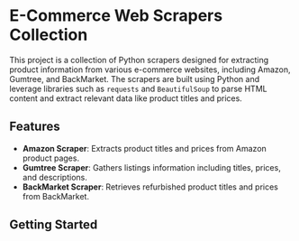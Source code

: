 # E-Commerce Web Scrapers Collection

This project is a collection of Python scrapers designed for extracting product information from various e-commerce websites, including Amazon, Gumtree, and BackMarket. The scrapers are built using Python and leverage libraries such as `requests` and `BeautifulSoup` to parse HTML content and extract relevant data like product titles and prices.

## Features

- **Amazon Scraper**: Extracts product titles and prices from Amazon product pages.
- **Gumtree Scraper**: Gathers listings information including titles, prices, and descriptions.
- **BackMarket Scraper**: Retrieves refurbished product titles and prices from BackMarket.

## Getting Started
